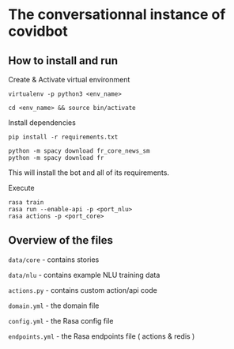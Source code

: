 # The conversationnal instance of covidbot


## How to install and run

Create & Activate virtual environment

```
virtualenv -p python3 <env_name>
```

```
cd <env_name> && source bin/activate
```

Install dependencies

```
pip install -r requirements.txt
```

```
python -m spacy download fr_core_news_sm
python -m spacy download fr
```

This will install the bot and all of its requirements.

Execute 

```
rasa train
rasa run --enable-api -p <port_nlu>
rasa actions -p <port_core>
```

## Overview of the files

`data/core` - contains stories 

`data/nlu` - contains example NLU training data

`actions.py` - contains custom action/api code

`domain.yml` - the domain file 

`config.yml` - the Rasa config file

`endpoints.yml` - the Rasa endpoints file ( actions & redis )
